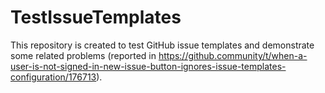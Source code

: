 # TestIssueTemplates

This repository is created to test GitHub issue templates and demonstrate some related problems
(reported in https://github.community/t/when-a-user-is-not-signed-in-new-issue-button-ignores-issue-templates-configuration/176713).
